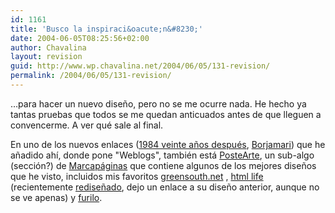 ```yaml
---
id: 1161
title: 'Busco la inspiraci&oacute;n&#8230;'
date: 2004-06-05T08:25:56+02:00
author: Chavalina
layout: revision
guid: http://www.wp.chavalina.net/2004/06/05/131-revision/
permalink: /2004/06/05/131-revision/
---
```

&#8230;para hacer un nuevo dise&ntilde;o, pero no se me ocurre nada. He hecho ya tantas pruebas que todos se me quedan anticuados antes de que lleguen a convencerme. A ver qu&eacute; sale al final. 

En uno de los nuevos enlaces (<a href="http://1984-2004.blogspot.com/" target="_blank">1984 veinte a&ntilde;os despu&eacute;s</a>, <a href="http://www.borjamari.net/" target="_blank">Borjamari</a>) que he a&ntilde;adido ah&iacute;, donde pone "Weblogs", tambi&eacute;n est&aacute; <a href="http://www.marcapaginas.net/postearte/" target="_blank">PosteArte</a>, un sub-algo (secci&oacute;n?) de <a href="http://www.marcapaginas.net/blog/" target="_blank">Marcap&aacute;ginas</a> que contiene algunos de los mejores dise&ntilde;os que he visto, incluidos mis favoritos <a href="http://www.greensouth.net/blog/" target="_blank">greensouth.net</a> , <a href="http://marcapaginas.net/postearte/galeria/htmlife.jpg" target="_blank">html life</a> (recientemente <a href="http://www.htmllife.com" target="_blank">redise&ntilde;ado</a>, dejo un enlace a su dise&ntilde;o anterior, aunque no se ve apenas) y <a href="http://furilo.com/" target="_blank">furilo</a>.